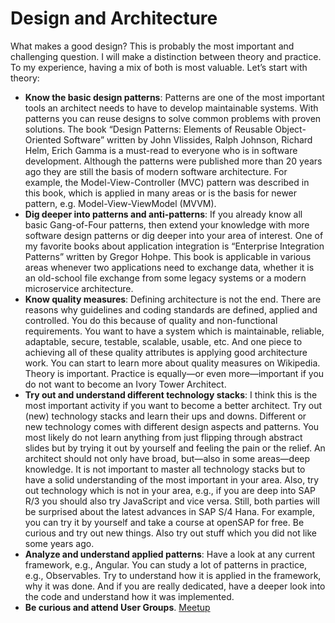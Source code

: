# Design and Architecture

What makes a good design? This is probably the most important and challenging question. I will make a distinction between theory and practice. To my experience, having a mix of both is most valuable. Let’s start with theory:

* **Know the basic design patterns**: Patterns are one of the most important tools an architect needs to have to develop maintainable systems. With patterns you can reuse designs to solve common problems with proven solutions. The book “Design Patterns: Elements of Reusable Object-Oriented Software” written by John Vlissides, Ralph Johnson, Richard Helm, Erich Gamma is a must-read to everyone who is in software development. Although the patterns were published more than 20 years ago they are still the basis of modern software architecture. For example, the Model-View-Controller (MVC) pattern was described in this book, which is applied in many areas or is the basis for newer pattern, e.g. Model-View-ViewModel (MVVM).
* **Dig deeper into patterns and anti-patterns**: If you already know all basic Gang-of-Four patterns, then extend your knowledge with more software design patterns or dig deeper into your area of interest. One of my favorite books about application integration is “Enterprise Integration Patterns” written by Gregor Hohpe. This book is applicable in various areas whenever two applications need to exchange data, whether it is an old-school file exchange from some legacy systems or a modern microservice architecture.
* **Know quality measures**: Defining architecture is not the end. There are reasons why guidelines and coding standards are defined, applied and controlled. You do this because of quality and non-functional requirements. You want to have a system which is maintainable, reliable, adaptable, secure, testable, scalable, usable, etc. And one piece to achieving all of these quality attributes is applying good architecture work. You can start to learn more about quality measures on Wikipedia.
  Theory is important. Practice is equally—or even more—important if you do not want to become an Ivory Tower Architect.
* **Try out and understand different technology stacks**: I think this is the most important activity if you want to become a better architect. Try out (new) technology stacks and learn their ups and downs. Different or new technology comes with different design aspects and patterns. You most likely do not learn anything from just flipping through abstract slides but by trying it out by yourself and feeling the pain or the relief. An architect should not only have broad, but—also in some areas—deep knowledge. It is not important to master all technology stacks but to have a solid understanding of the most important in your area. Also, try out technology which is not in your area, e.g., if you are deep into SAP R/3 you should also try JavaScript and vice versa. Still, both parties will be surprised about the latest advances in SAP S/4 Hana. For example, you can try it by yourself and take a course at openSAP for free. Be curious and try out new things. Also try out stuff which you did not like some years ago.
* **Analyze and understand applied patterns**: Have a look at any current framework, e.g., Angular. You can study a lot of patterns in practice, e.g., Observables. Try to understand how it is applied in the framework, why it was done. And if you are really dedicated, have a deeper look into the code and understand how it was implemented.
* **Be curious and attend User Groups**. [Meetup](https://www.meetup.com/)
